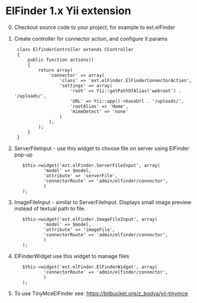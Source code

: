ElFinder 1.x Yii extension
==========================

0. Checkout source code to your project, for example to ext.elFinder
1. Create controller for connector action, and configure it params

        class ElfinderController extends CController
        {
            public function actions()
            {
                return array(
                    'connector' => array(
                        'class' => 'ext.elFinder.ElFinderConnectorAction',
                        'settings' => array(
                            'root' => Yii::getPathOfAlias('webroot') . '/uploads/',
                            'URL' => Yii::app()->baseUrl . '/uploads/',
                            'rootAlias' => 'Home',
                            'mimeDetect' => 'none'
                        )
                    ),
                );
            }
        }

2. ServerFileInput - use this widget to choose file on server using ElFinder pop-up

          $this->widget('ext.elFinder.ServerFileInput', array(
                  'model' => $model,
                  'attribute' => 'serverFile',
                  'connectorRoute' => 'admin/elfinder/connector',
                  )
          );
3. ImageFileInput - similar to ServerFileInput. Displays small image preview instead of textual path to file.

          $this->widget('ext.elFinder.ImageFileInput', array(
                  'model' => $model,
                  'attribute' => 'imageFile',
                  'connectorRoute' => 'admin/elfinder/connector',
                  )
          );
4. ElFinderWidget use this widget to manage files

          $this->widget('ext.elFinder.ElFinderWidget', array(
                  'connectorRoute' => 'admin/elfinder/connector',
                  )
          );

5. To use TinyMceElFinder see: https://bitbucket.org/z_bodya/yii-tinymce
